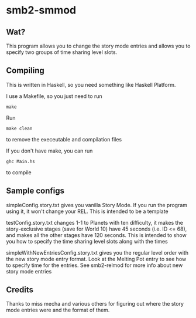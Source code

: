 
# smb2-smmod

## Wat?

This program allows you to change the story mode entries and allows you to specify two groups of time sharing level slots.

## Compiling

This is written in Haskell, so you need something like Haskell Platform.

I use a Makefile, so you just need to run
```
make
```

Run
```
make clean
```
to remove the execeutable and compilation files

If you don't have make, you can run
```
ghc Main.hs
```
to compile


## Sample configs

simpleConfig.story.txt gives you vanilla Story Mode. If you run the program using it, it won't change your REL. This is intended to be a template

testConfig.story.txt changes 1-1 to Planets with ten difficulty, it makes the story-exclusive stages (save for World 10) have 45 seconds (i.e. ID <= 68), and makes all the other stages have 120 seconds. This is intended to show you how to specify the time sharing level slots along with the times

simpleWithNewEntriesConfig.story.txt gives you the regular level order with the new story mode entry format. Look at the Melting Pot entry to see how to specify time for the entries. See smb2-relmod for more info about new story mode entries

## Credits

Thanks to miss mecha and various others for figuring out where the story mode entries were and the format of them.
